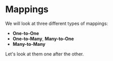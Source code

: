 # Mappings

We will look at three different types of mappings:

   + **One-to-One**
   + **One-to-Many**, **Many-to-One**
   + **Many-to-Many**

Let's look at them one after the other.
